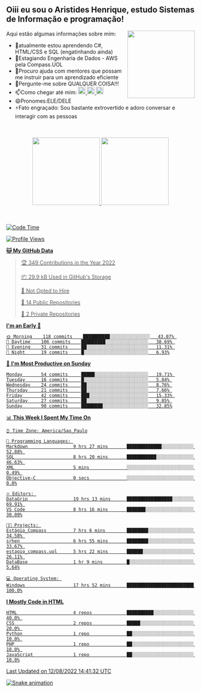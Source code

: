 ## Oiii eu sou o Aristides Henrique, estudo Sistemas de Informação e programação!

<div >
Aqui estão algumas informações sobre mim:<img align="right" height="180em" src="https://user-images.githubusercontent.com/97318481/177042589-45d62122-82a9-4a32-b3a7-87b322825b2f.png">
</div>

- 🌱atualmente estou aprendendo C#, HTML/CSS e SQL (engatinhando ainda)
- 👯Estagiando Engenharia de Dados - AWS pela Compass.UOL
- 🤔Procuro ajuda com mentores que possam me instruir para um aprendizado eficiente
- 💬Pergunte-me sobre QUALQUER COISA!!!
- 📫Como chegar até mim:
  <a href="https://www.instagram.com/aryhenry/" target="_blank">
  <img src="https://img.shields.io/badge/-Instagram-%23E4405F?style=for-the-badge&logo=instagram&logoColor=black" height="20px">
  </a>
  <a href="https://www.linkedin.com/in/aristides-henrique/" target="_blank">
  <img src="https://img.shields.io/badge/-LinkedIn-%230077B5?style=for-the-badge&logo=linkedin&logoColor=black" height="20px">
  </a> 
  <a href="mailto:arihenriqueuna@gmail.com">
  <img src="https://img.shields.io/badge/-Gmail-%23333?style=for-the-badge&logo=gmail&logoColor=white" height="20px">
  </a>
- 😄Pronomes:ELE/DELE
- ⚡Fato engraçado: Sou bastante extrovertido e adoro conversar e interagir com as pessoas
<br/>
<br/>
<div align="center">
  <a href="https://github.com/arihenrique">
  <img height="180em" src="https://github-readme-stats.vercel.app/api?username=arihenrique&show_icons=true&theme=dracula&include_all_commits=true&count_private=true"/>
  <img height="180em" src="https://github-readme-stats.vercel.app/api/top-langs/?username=arihenrique&layout=compact&langs_count=7&theme=dracula"/>
</div><br/><br/>

<!--START_SECTION:waka-->
![Code Time](http://img.shields.io/badge/Code%20Time-42%20hrs%2022%20mins-blue)

![Profile Views](http://img.shields.io/badge/Profile%20Views-8-blue)

**🐱 My GitHub Data** 

> 🏆 349 Contributions in the Year 2022
 > 
> 📦 29.9 kB Used in GitHub's Storage 
 > 
> 🚫 Not Opted to Hire
 > 
> 📜 14 Public Repositories 
 > 
> 🔑 2 Private Repositories  
 > 
**I'm an Early 🐤** 

```text
🌞 Morning    118 commits    ██████████░░░░░░░░░░░░░░░   43.07% 
🌆 Daytime    106 commits    █████████░░░░░░░░░░░░░░░░   38.69% 
🌃 Evening    31 commits     ██░░░░░░░░░░░░░░░░░░░░░░░   11.31% 
🌙 Night      19 commits     █░░░░░░░░░░░░░░░░░░░░░░░░   6.93%

```
📅 **I'm Most Productive on Sunday** 

```text
Monday       54 commits     █████░░░░░░░░░░░░░░░░░░░░   19.71% 
Tuesday      16 commits     █░░░░░░░░░░░░░░░░░░░░░░░░   5.84% 
Wednesday    24 commits     ██░░░░░░░░░░░░░░░░░░░░░░░   8.76% 
Thursday     21 commits     ██░░░░░░░░░░░░░░░░░░░░░░░   7.66% 
Friday       42 commits     ███░░░░░░░░░░░░░░░░░░░░░░   15.33% 
Saturday     27 commits     ██░░░░░░░░░░░░░░░░░░░░░░░   9.85% 
Sunday       90 commits     ████████░░░░░░░░░░░░░░░░░   32.85%

```


📊 **This Week I Spent My Time On** 

```text
⌚︎ Time Zone: America/Sao_Paulo

💬 Programming Languages: 
Markdown                 9 hrs 27 mins       █████████████░░░░░░░░░░░░   52.88% 
SQL                      8 hrs 20 mins       ███████████░░░░░░░░░░░░░░   46.63% 
XML                      5 mins              ░░░░░░░░░░░░░░░░░░░░░░░░░   0.49% 
Objective-C              0 secs              ░░░░░░░░░░░░░░░░░░░░░░░░░   0.0%

🔥 Editors: 
DataGrip                 19 hrs 13 mins      █████████████████░░░░░░░░   69.91% 
VS Code                  8 hrs 16 mins       ███████░░░░░░░░░░░░░░░░░░   30.09%

🐱‍💻 Projects: 
Estágio_Compass          7 hrs 6 mins        ████████░░░░░░░░░░░░░░░░░   34.58% 
srhen                    6 hrs 55 mins       ████████░░░░░░░░░░░░░░░░░   33.67% 
estagio_compass.uol      5 hrs 22 mins       ██████░░░░░░░░░░░░░░░░░░░   26.11% 
DataBase                 1 hr 9 mins         █░░░░░░░░░░░░░░░░░░░░░░░░   5.64%

💻 Operating System: 
Windows                  17 hrs 52 mins      █████████████████████████   100.0%

```

**I Mostly Code in HTML** 

```text
HTML                     4 repos             ██████████░░░░░░░░░░░░░░░   40.0% 
CSS                      2 repos             █████░░░░░░░░░░░░░░░░░░░░   20.0% 
Python                   1 repo              ██░░░░░░░░░░░░░░░░░░░░░░░   10.0% 
PHP                      1 repo              ██░░░░░░░░░░░░░░░░░░░░░░░   10.0% 
JavaScript               1 repo              ██░░░░░░░░░░░░░░░░░░░░░░░   10.0%

```



 Last Updated on 12/08/2022 14:41:32 UTC
<!--END_SECTION:waka-->

![Snake animation](https://github.com/arihenrique/arihenrique/blob/output/github-contribution-grid-snake.svg)

